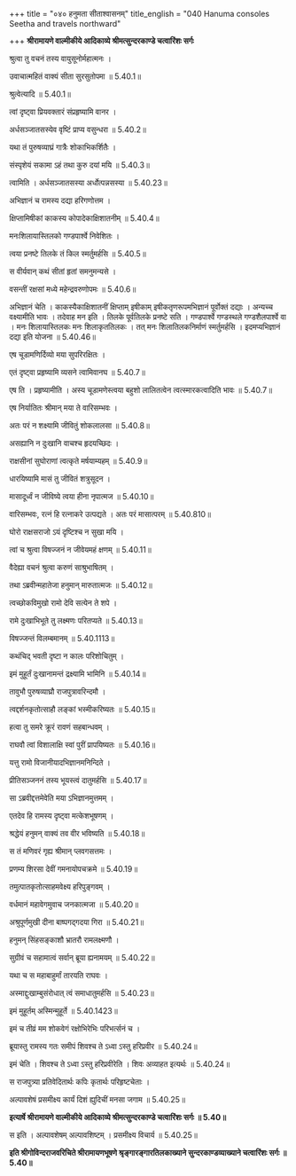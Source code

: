 +++
title = "०४० हनुमता सीताश्वासनम्"
title_english = "040 Hanuma consoles Seetha and travels northward"

+++
**श्रीरामायणे वाल्मीकीये आदिकाव्ये श्रीमत्सुन्दरकाण्डे चत्वारिंशः सर्गः**

श्रुत्वा तु वचनं तस्य वायुसूनोर्महात्मनः ।

उवाचात्महितं वाक्यं सीता सुरसुतोपमा ॥ 5.40.1॥

श्रुत्वेत्यादि ॥ 5.40.1॥

त्वां दृष्ट्वा प्रियवक्तारं संप्रहृष्यामि वानर ।

अर्धसञ्जातसस्येव वृष्टिं प्राप्य वसुन्धरा ॥ 5.40.2॥

यथा तं पुरुषव्याघ्रं गात्रैः शोकाभिकर्शितैः ।

संस्पृशेयं सकामा ऽहं तथा कुरु दयां मयि ॥ 5.40.3॥

त्वामिति । अर्धसञ्जातसस्या अर्धोत्पन्नसस्या ॥ 5.40.23॥

अभिज्ञानं च रामस्य दद्या हरिगणोत्तम ।

क्षिप्तामिषीकां काकस्य कोपादेकाक्षिशातनीम् ॥ 5.40.4॥

मनःशिलायास्तिलको गण्डपार्श्वे निवेशितः ।

त्वया प्रनष्टे तिलके तं किल स्मर्तुमर्हसि ॥ 5.40.5॥

स वीर्यवान् कथं सीतां हृतां समनुमन्यसे ।

वसन्तीं रक्षसां मध्ये महेन्द्रवरुणोपमः ॥ 5.40.6॥

अभिज्ञानं चेति । काकस्यैकाक्षिशातनीं क्षिप्ताम् इषीकाम् इषीकतृणरूपमभिज्ञानं पूर्वोक्तं दद्याः । अन्यच्च वक्ष्यामीति भावः । तदेवाह मन इति । तिलके पूर्वतिलके प्रनष्टे सति । गण्डपार्श्वे गण्डस्थले गण्डशैलपार्श्वे वा । मनः शिलायास्तिलकः मनः शिलाकृततिलकः । तत् मनः शिलातिलकनिर्माणं स्मर्तुमर्हसि । इदमप्यभिज्ञानं दद्या इति योजना ॥ 5.40.46॥

एष चूडामणिर्दिव्यो मया सुपरिरक्षितः ।

एतं दृष्ट्वा प्रहृष्यामि व्यसने त्वामिवानघ ॥ 5.40.7॥

एष ति । प्रहृष्यामीति । अस्य चूडामणेस्त्वया बहुशो लालितत्वेन त्वत्स्मारकत्वादिति भावः ॥ 5.40.7॥

एष निर्यातितः श्रीमान् मया ते वारिसम्भवः ।

अतः परं न शक्ष्यामि जीवितुं शोकलालसा ॥ 5.40.8॥

असह्यानि न दुःखानि वाचश्च हृदयच्छिदः ।

राक्षसीनां सुघोराणां त्वत्कृते मर्षयाम्यहम् ॥ 5.40.9॥

धारयिष्यामि मासं तु जीवितं शत्रुसूदन ।

मासादूर्ध्वं न जीविष्ये त्वया हीना नृपात्मज ॥ 5.40.10॥

वारिसम्भवः, रत्नं हि रत्नाकरे उत्पद्यते । अतः परं मासात्परम् ॥ 5.40.810॥

घोरो राक्षसराजो ऽयं दृष्टिश्च न सुखा मयि ।

त्वां च श्रुत्वा विषज्जनं न जीवेयमहं क्षणम् ॥ 5.40.11॥

वैदेह्या वचनं श्रुत्वा करुणं साश्रुभाषितम् ।

तथा ऽब्रवीन्महातेजा हनुमान् मारुतात्मजः ॥ 5.40.12॥

त्वच्छोकविमुखो रामो देवि सत्येन ते शपे ।

रामे दुःखाभिभूते तु लक्ष्मणः परितप्यते ॥ 5.40.13॥

विषज्जन्तं विलम्बमानम् ॥ 5.40.1113॥

कथंचिद् भवती दृष्टा न कालः परिशोचितुम् ।

इमं मुहूर्तं दुःखानामन्तं द्रक्ष्यामि भामिनि ॥ 5.40.14॥

तावुभौ पुरुषव्याघ्रौ राजपुत्रावरिन्दमौ ।

त्वद्दर्शनकृतोत्साहौ लङ्कां भस्मीकरिष्यतः ॥ 5.40.15॥

हत्वा तु समरे क्रूरं रावणं सहबान्धवम् ।

राघवौ त्वां विशालाक्षि स्वां पुरीं प्रापयिष्यतः ॥ 5.40.16॥

यत्तु रामो विजानीयादभिज्ञानमनिन्दिते ।

प्रीतिसञ्जननं तस्य भूयस्त्वं दातुमर्हसि ॥ 5.40.17॥

सा ऽब्रवीद्दत्तमेवेति मया ऽभिज्ञानमुत्तमम् ।

एतदेव हि रामस्य दृष्ट्वा मत्केशभूषणम् ।

श्रद्धेयं हनुमन् वाक्यं तव वीर भविष्यति ॥ 5.40.18॥

स तं मणिवरं गृह्य श्रीमान् प्लवगसत्तमः ।

प्रणम्य शिरसा देवीं गमनायोपचक्रमे ॥ 5.40.19॥

तमुत्पातकृतोत्साहमवेक्ष्य हरिपुङ्गवम् ।

वर्धमानं महावेगमुवाच जनकात्मजा ॥ 5.40.20॥

अश्रुपूर्णमुखी दीना बाष्पगद्गदया गिरा ॥ 5.40.21॥

हनुमन् सिंहसङ्काशौ भ्रातरौ रामलक्ष्मणौ ।

सुग्रीवं च सहामात्वं सर्वान् ब्रूया ह्यनामयम् ॥ 5.40.22॥

यथा च स महाबाहुर्मां तारयति राघवः ।

अस्माद्दुःखाम्बुसंरोधात् त्वं समाधातुमर्हसि ॥ 5.40.23॥

इमं मुहूर्तम् अस्मिन्मुहूर्ते ॥ 5.40.1423॥

इमं च तीव्रं मम शोकवेगं रक्षोभिरेभिः परिभर्त्सनं च ।

ब्रूयास्तु रामस्य गतः समीपं शिवश्च ते ऽध्वा ऽस्तु हरिप्रवीर ॥ 5.40.24॥

इमं चेति । शिवश्च ते ऽध्वा ऽस्तु हरिप्रवीरेति । शिवः अव्याहत इत्यर्थः ॥ 5.40.24॥

स राजपुत्र्या प्रतिवेदितार्थः कपिः कृतार्थः परिहृष्टचेताः ।

अल्पावशेषं प्रसमीक्ष्य कार्यं दिशं ह्युदिचीं मनसा जगाम ॥ 5.40.25॥

**इत्यार्षे श्रीरामायणे वाल्मीकीये आदिकाव्ये श्रीमत्सुन्दरकाण्डे चत्वारिंशः सर्गः ॥ 5.40॥**

स इति । अल्पावशेषम् अल्पावशिष्टम् । प्रसमीक्ष्य विचार्य ॥ 5.40.25॥

**इति श्रीगोविन्दराजवरिचिते श्रीरामायणभूषणे श्रृङ्गारङ्गारतिलकाख्याने सुन्दरकाण्डव्याख्याने चत्वारिंशः सर्गः ॥ 5.40॥**
